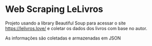 # Web Scraping LeLivros
Projeto usando a library Beautiful Soup para acessar o site https://lelivros.love/ e coletar os dados dos livros com base no autor.

As informações são coletadas e armazenadas em JSON
